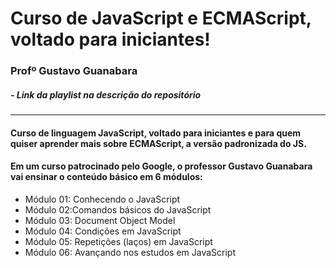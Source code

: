 # Curso de JavaScript e ECMAScript, voltado para iniciantes!
### Profº Gustavo Guanabara
##### - Link da playlist na descrição do repositório
***
#### Curso de linguagem JavaScript, voltado para iniciantes e para quem quiser aprender mais sobre ECMAScript, a versão padronizada do JS.
#### Em um curso patrocinado pelo Google, o professor Gustavo Guanabara vai ensinar o conteúdo básico em 6 módulos:
- Módulo 01: Conhecendo o JavaScript
- Módulo 02:Comandos básicos do JavaScript
- Módulo 03: Document Object Model
- Módulo 04: Condições em JavaScript
- Módulo 05: Repetições (laços) em JavaScript
- Módulo 06: Avançando nos estudos em JavaScript
